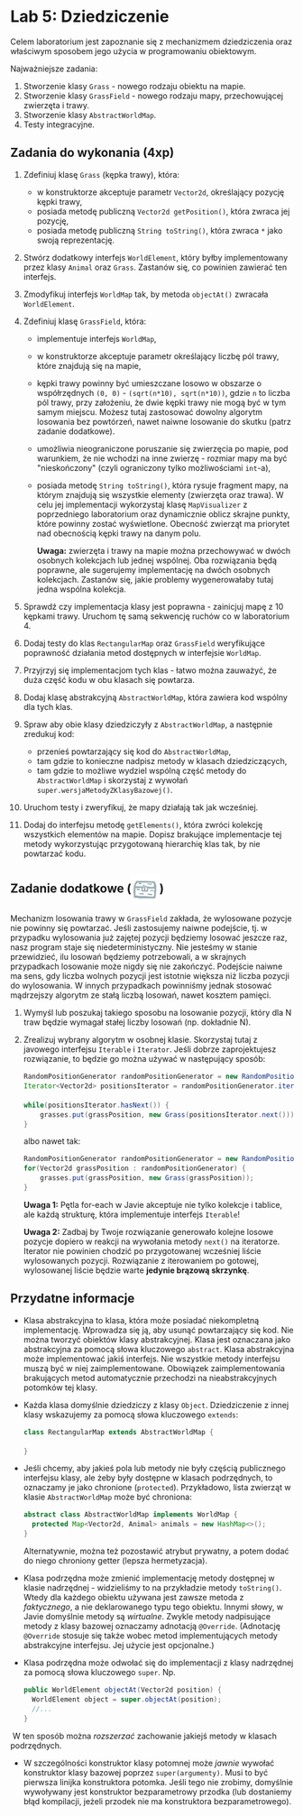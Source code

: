 # Lab 5: Dziedziczenie

Celem laboratorium jest zapoznanie się z mechanizmem dziedziczenia oraz właściwym sposobem jego użycia w programowaniu
obiektowym.

Najważniejsze zadania:

1. Stworzenie klasy `Grass` - nowego rodzaju obiektu na mapie.
2. Stworzenie klasy `GrassField` - nowego rodzaju mapy, przechowującej zwierzęta i trawy.
3. Stworzenie klasy `AbstractWorldMap`.
4. Testy integracyjne.

## Zadania do wykonania (4xp)


1. Zdefiniuj klasę `Grass` (kępka trawy), która:
    * w konstruktorze akceptuje parametr `Vector2d`, określający pozycję kępki trawy,
    * posiada metodę publiczną `Vector2d getPosition()`, która zwraca jej pozycję,
    * posiada metodę publiczną `String toString()`, która zwraca `*` jako swoją reprezentację.

2. Stwórz dodatkowy interfejs `WorldElement`, który byłby implementowany przez klasy `Animal` oraz `Grass`. Zastanów się, co powinien zawierać ten interfejs.

3. Zmodyfikuj interfejs `WorldMap` tak, by metoda `objectAt()` zwracała `WorldElement`. 

4. Zdefiniuj klasę `GrassField`, która:
   * implementuje interfejs `WorldMap`,
   * w konstruktorze akceptuje parametr określający liczbę pól trawy, które znajdują się na mapie,
   * kępki trawy powinny być umieszczane losowo w obszarze o współrzędnych `(0, 0)` - `(sqrt(n*10), sqrt(n*10))`, 
     gdzie `n` to liczba pól trawy, przy założeniu, że dwie kępki trawy nie mogą być w tym samym miejscu. Możesz tutaj zastosować dowolny algorytm losowania bez powtórzeń, nawet naiwne losowanie do skutku (patrz zadanie dodatkowe).
   * umożliwia nieograniczone poruszanie się zwierzęcia po mapie, pod warunkiem, że nie wchodzi na inne zwierzę - rozmiar mapy ma być
     "nieskończony" (czyli ograniczony tylko możliwościami `int`-a),
   * posiada metodę `String toString()`, która rysuje fragment mapy, na którym znajdują się wszystkie elementy (zwierzęta oraz trawa). 
     W celu jej implementacji wykorzystaj klasę `MapVisualizer` z poprzedniego laboratorium oraz
     dynamicznie oblicz skrajne punkty, które powinny zostać wyświetlone. Obecność zwierząt ma priorytet nad obecnością
     kępki trawy na danym polu.

     **Uwaga:** zwierzęta i trawy na mapie można przechowywać w dwóch osobnych kolekcjach lub jednej wspólnej. Oba rozwiązania będą poprawne, ale sugerujemy implementację na dwóch osobnych kolekcjach. Zastanów się, jakie problemy wygenerowałaby tutaj jedna wspólna kolekcja.

5. Sprawdź czy implementacja klasy jest poprawna - zainicjuj mapę z 10 kępkami trawy. Uruchom tę samą sekwencję ruchów co w laboratorium 4.

6. Dodaj testy do klas `RectangularMap` oraz `GrassField` weryfikujące poprawność działania metod dostępnych w interfejsie `WorldMap`.

7. Przyjrzyj się implementacjom tych klas - łatwo można zauważyć, że duża część kodu w obu klasach się powtarza. 

8. Dodaj klasę abstrakcyjną `AbstractWorldMap`, która zawiera kod wspólny dla tych klas.

9. Spraw aby obie klasy dziedziczyły z `AbstractWorldMap`, a następnie zredukuj kod:

   - przenieś powtarzający się kod do `AbstractWorldMap`,
   - tam gdzie to konieczne nadpisz metody w klasach dziedziczących,
   - tam gdzie to możliwe wydziel wspólną część metody do `AbstractWorldMap` i skorzystaj z wywołań `super.wersjaMetodyZKlasyBazowej()`.

10. Uruchom testy i zweryfikuj, że mapy działają tak jak wcześniej.

11. Dodaj do interfejsu metodę `getElements()`, która zwróci kolekcję wszystkich elementów na mapie. Dopisz brakujące implementacje tej metody wykorzystując przygotowaną hierarchię klas tak, by nie powtarzać kodu.

## Zadanie dodatkowe (<img src="../img/reward_silver.png" alt="srebrna skrzynka" width="50" align="center" />)

Mechanizm losowania trawy w `GrassField` zakłada, że wylosowane pozycje nie powinny się powtarzać. Jeśli zastosujemy naiwne podejście, tj. w przypadku wylosowania już zajętej pozycji będziemy losować jeszcze raz, nasz program staje się niedeterministyczny. Nie jesteśmy w stanie przewidzieć, ilu losowań będziemy potrzebowali, a w skrajnych przypadkach losowanie może nigdy się nie zakończyć. Podejście naiwne ma sens, gdy liczba wolnych pozycji jest istotnie większa niż liczba pozycji do wylosowania. W innych przypadkach powinniśmy jednak stosować mądrzejszy algorytm ze stałą liczbą losowań, nawet kosztem pamięci.

1. Wymyśl lub poszukaj takiego sposobu na losowanie pozycji, który dla N traw będzie wymagał stałej liczby losowań (np. dokładnie N).

2. Zrealizuj wybrany algorytm w osobnej klasie. Skorzystaj tutaj z javowego interfejsu `Iterable` i `Iterator`. Jeśli dobrze zaprojektujesz rozwiązanie, to będzie go można używać w następujący sposób:

   ```java
   RandomPositionGenerator randomPositionGenerator = new RandomPositionGenerator(maxWidth, maxHeight, grassCount);
   Iterator<Vector2d> positionsIterator = randomPositionGenerator.iterator();
   
   while(positionsIterator.hasNext()) {
       grasses.put(grassPosition, new Grass(positionsIterator.next()));
   }
   ```

   albo nawet tak:

   ```java
   RandomPositionGenerator randomPositionGenerator = new RandomPositionGenerator(maxWidth, maxHeight, grassCount);
   for(Vector2d grassPosition : randomPositionGenerator) {
       grasses.put(grassPosition, new Grass(grassPosition));
   }
   ```

   **Uwaga 1:** Pętla for-each w Javie akceptuje nie tylko kolekcje i tablice, ale każdą strukturę, która implementuje interfejs `Iterable`!

   **Uwaga 2:** Zadbaj by Twoje rozwiązanie generowało kolejne losowe pozycje dopiero w reakcji na wywołania metody `next()` na iteratorze. Iterator nie powinien chodzić po przygotowanej wcześniej liście wylosowanych pozycji. Rozwiązanie z iterowaniem po gotowej, wylosowanej liście będzie warte **jedynie brązową skrzynkę**.
   
   

## Przydatne informacje

* Klasa abstrakcyjna to klasa, która może posiadać niekompletną implementację. Wprowadza się ją, aby usunąć powtarzający się
  kod. Nie można tworzyć obiektów klasy abstrakcyjnej. Klasa jest oznaczana jako abstrakcyjna za pomocą słowa kluczowego
  `abstract`. Klasa abstrakcyjna może implementować jakiś interfejs. Nie wszystkie metody interfejsu muszą być w niej
  zaimplementowane. Obowiązek zaimplementowania brakujących metod automatycznie przechodzi na nieabstrakcyjnych potomków tej klasy.
  
* Każda klasa domyślnie dziedziczy z klasy `Object`. Dziedziczenie z innej klasy wskazujemy za pomocą słowa kluczowego
  `extends`:

    ```java
    class RectangularMap extends AbstractWorldMap {
  
    }
    ```

* Jeśli chcemy, aby jakieś pola lub metody nie były częścią publicznego interfejsu klasy, ale żeby były dostępne w
  klasach podrzędnych, to oznaczamy je jako chronione (`protected`). Przykładowo, lista zwierząt w klasie `AbstractWorldMap`
  może być chroniona:

    ```java
    abstract class AbstractWorldMap implements WorldMap {
      protected Map<Vector2d, Animal> animals = new HashMap<>();
    }
    ```

  Alternatywnie, można też pozostawić atrybut prywatny, a potem dodać do niego chroniony getter (lepsza hermetyzacja).
  
* Klasa podrzędna może zmienić implementację metody dostępnej w klasie nadrzędnej - widzieliśmy to na przykładzie metody
  `toString()`. Wtedy dla każdego obiektu używana jest zawsze metoda z *faktycznego*, a nie deklarowanego typu tego
  obiektu. Innymi słowy, w Javie domyślnie metody są *wirtualne*. Zwykle metody nadpisujące metody z klasy bazowej oznaczamy
  adnotacją `@Override`. (Adnotację `@Override` stosuje się także wobec metod implementujących metody abstrakcyjne interfejsu.
  Jej użycie jest opcjonalne.)
  
* Klasa podrzędna może odwołać się do implementacji z klasy nadrzędnej za pomocą słowa kluczowego `super`. Np.

    ```java
    public WorldElement objectAt(Vector2d position) {
      WorldElement object = super.objectAt(position);
      //...
    }
    ```

​		W ten sposób można *rozszerzać* zachowanie jakiejś metody w klasach podrzędnych.

* W szczególności konstruktor klasy potomnej może *jawnie* wywołać konstruktor klasy bazowej poprzez `super(argumenty)`.
  Musi to być pierwsza linijka konstruktora potomka. Jeśli tego nie zrobimy, domyślnie wywoływany jest konstruktor bezparametrowy
  przodka (lub dostaniemy błąd kompilacji, jeżeli przodek nie ma konstruktora bezparametrowego).

